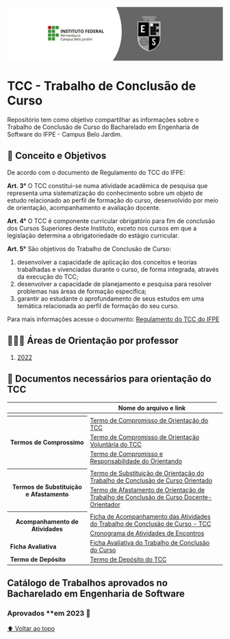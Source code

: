 <img src='./image/card-engenharia.jpg' alt='imagem de um card com o nome do Insituto e com o brasão do curso de Engenharia de Software'/>

# TCC - Trabalho de Conclusão de Curso
Repositório tem como objetivo compartilhar as informações sobre o Trabalho de Conclusão de Curso do Bacharelado em Engenharia de Software do IFPE - Campus Belo Jardim.

## 🎯 Conceito e Objetivos

De acordo com o documento de Regulamento do TCC do IFPE:

**Art. 3°** O TCC constitui-se numa atividade acadêmica de pesquisa que representa uma sistematização do conhecimento sobre um objeto de estudo relacionado ao perfil de formação do curso, desenvolvido por meio de orientação, acompanhamento e avaliação docente.

**Art. 4°** O TCC é componente curricular obrigatório para fim de conclusão dos Cursos Superiores deste Instituto, exceto nos cursos em que a legislação determina a obrigatoriedade do estágio curricular.

**Art. 5°** São objetivos do Trabalho de Conclusão de Curso:
<ol>
  <li>desenvolver a capacidade de aplicação dos conceitos e teorias trabalhadas e vivenciadas durante o curso, de forma integrada, através da execução do TCC;</li>
  <li>desenvolver a capacidade de planejamento e pesquisa para resolver problemas nas áreas de formação específica;</li>
  <li>garantir ao estudante o aprofundamento de seus estudos em uma temática relacionada ao perfil de formação do seu curso.</li>
</ol>

Para mais informações acesse o documento: [Regulamento do TCC do IFPE](./Regulamento%20do%20TCC%20do%20IFPE.pdf)

## 🧑🏽‍🏫 Áreas de Orientação por professor

1. [2022](./Areas%de%Orientacao/2022.pdf)

## 📑 Documentos necessários para orientação do TCC
| &nbsp; | Nome do arquivo e link |
|--------|------------------------|
|<tr><th rowspan='5'>Termos de Comprossimo</th></tr>|[Termo de Compromisso de Orientação do TCC](./Documentos%20Necessarios/TERMO%20DE%20COMPROMISSO%20DE%20ORIENTA%C3%87%C3%83O%20DO%20TCC.docx)|
|[Termo de Compromisso de Orientação Voluntária do TCC](./Documentos%20Necessarios/TERMO%20DE%20COMPROMISSO%20DE%20ORIENTA%C3%87%C3%83O%20%20VOLUNT%C3%81RIA%20DO%20TCC.docx)|
|[Termo de Compromisso e Responsabilidade do Orientando](./Documentos%20Necessarios/TERMO%20DE%20COMPROMISSO%20E%20RESPONSABILIDADE%20DO%20ORIENTANDO.docx)|
|<tr><th rowspan='4'>Termos de Substituição e Afastamento</th></tr>|[Termo de Substituição de Orientação do Trabalho de Conclusão de Curso Orientado](./Documentos%20Necessarios/TERMO%20DE%20SUBSTITUI%C3%87%C3%83O%20DE%20ORIENTA%C3%87%C3%83O%20DO%20TRABALHO%20DE%20CONCLUS%C3%83O%20DE%20CURSO%20ORIENTANDO.docx)|
|[Termo de Afastamento de Orientação de Trabalho de Conclusão de Curso Docente-Orientador](./Documentos%20Necessarios/TERMO%20DE%20AFASTAMENTO%20DE%20ORIENTA%C3%87%C3%83O%20DE%20TRABALHO%20DE%20CONCLUS%C3%83O%20DE%20CURSO%20DOCENTE-ORIENTADOR.docx)|
|<tr><th rowspan='3'>Acompanhamento de Atividades</th></tr>|[Ficha de Acompanhamento das Atividades do Trabalho de Conclusão de Curso - TCC](./Documentos%20Necessarios/FICHA%20DE%20ACOMPANHAMENTO%20DAS%20ATIVIDADES%20DO%20TRABALHO%20DE%20CONCLUS%C3%83O%20DE%20CURSO%20-%20TCC.docx)|
|[Cronograma de Atividades de Encontros](./Documentos%20Necessarios/CRONOGRAMA%20DE%20ATIVIDADES%20DE%20ENCONTROS.docx)|
|  **Ficha Avaliativa**  |[Ficha Avaliativa do Trabalho de Conclusão do Curso](./Documentos%20Necessarios/FICHA%20AVALIATIVA%20DO%20TRABALHO%20DE%20CONCLUS%C3%83O%20DO%20CURSO.docx)|
|  **Termo de Depósito**  |[Termo de Depósito do TCC](./Documentos%20Necessarios/TERMO%20DE%20DEP%C3%93SITO%20DO%20TCC.docx)|

## Catálogo de Trabalhos aprovados no Bacharelado em Engenharia de Software

### Aprovados **em 2023 🎊

[⬆ Voltar ao topo](#TCC%-%Trabalho%de%Conclusão%de%Curso)<br>